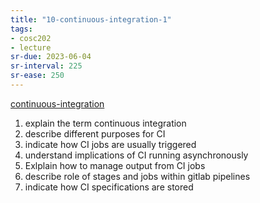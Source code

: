 ```yaml
---
title: "10-continuous-integration-1"
tags: 
- cosc202 
- lecture
sr-due: 2023-06-04
sr-interval: 225
sr-ease: 250
---
```


[continuous-integration](notes/continuous-integration.md)

1. explain the term continuous integration
2. describe different purposes for CI
3. indicate how CI jobs are usually triggered
4. understand implications of CI running asynchronously
5. Exlplain how to manage output from CI jobs
6. describe role of stages and jobs within gitlab pipelines
7. indicate how CI specifications are stored
